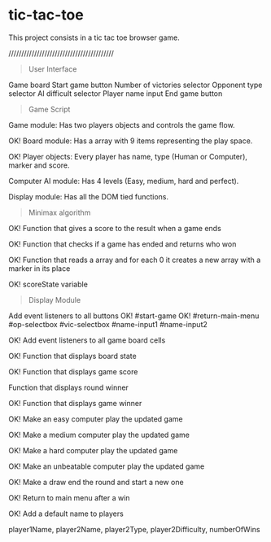 # tic-tac-toe

This project consists in a tic tac toe browser game.

/////////////////////////////////////////

> User Interface

Game board
Start game button
Number of victories selector
Opponent type selector
AI difficult selector
Player name input
End game button

> Game Script

Game module: Has two players objects and controls the game flow.

OK! Board module: Has a array with 9 items representing the play space.

OK! Player objects: Every player has name, type (Human or Computer), marker and score.

Computer AI module: Has 4 levels (Easy, medium, hard and perfect).

Display module: Has all the DOM tied functions.

> Minimax algorithm

OK! Function that gives a score to the result when a game ends

OK! Function that checks if a game has ended and returns who won

OK! Function that reads a array and for each 0 it creates a new array with a marker in its place

OK! scoreState variable

> Display Module

Add event listeners to all buttons
OK! #start-game
OK! #return-main-menu
#op-selectbox
#vic-selectbox
#name-input1
#name-input2

OK! Add event listeners to all game board cells

OK! Function that displays board state

OK! Function that displays game score

Function that displays round winner

OK! Function that displays game winner

OK! Make an easy computer play the updated game

OK! Make a medium computer play the updated game

OK! Make a hard computer play the updated game

OK! Make an unbeatable computer play the updated game

OK! Make a draw end the round and start a new one

OK! Return to main menu after a win

OK! Add a default name to players



player1Name, player2Name, player2Type, player2Difficulty, numberOfWins
